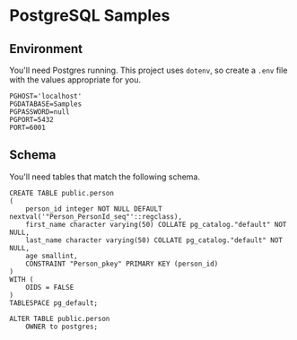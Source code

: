 # PostgreSQL Samples

## Environment

You'll need Postgres running. This project uses `dotenv`, so create a `.env` file with the values appropriate for you.

```
PGHOST='localhost'
PGDATABASE=Samples
PGPASSWORD=null
PGPORT=5432
PORT=6001
```

## Schema

You'll need tables that match the following schema.

```
CREATE TABLE public.person
(
    person_id integer NOT NULL DEFAULT nextval('"Person_PersonId_seq"'::regclass),
    first_name character varying(50) COLLATE pg_catalog."default" NOT NULL,
    last_name character varying(50) COLLATE pg_catalog."default" NOT NULL,
    age smallint,
    CONSTRAINT "Person_pkey" PRIMARY KEY (person_id)
)
WITH (
    OIDS = FALSE
)
TABLESPACE pg_default;

ALTER TABLE public.person
    OWNER to postgres;
```
